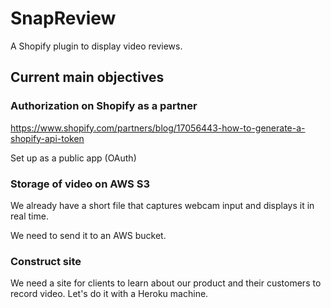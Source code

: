 # SnapReview

A Shopify plugin to display video reviews.

## Current main objectives

### Authorization on Shopify as a partner

https://www.shopify.com/partners/blog/17056443-how-to-generate-a-shopify-api-token

Set up as a public app (OAuth)

### Storage of video on AWS S3

We already have a short file that captures webcam input and displays it in real time.

We need to send it to an AWS bucket.

### Construct site 

We need a site for clients to learn about our product and their customers to record video. Let's do it with a Heroku machine.
